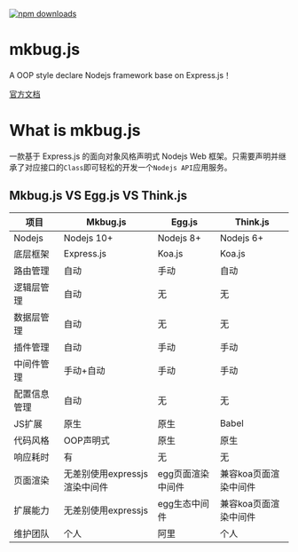 [![npm downloads](https://img.shields.io/npm/dm/mkbugjs.svg?style=flat-square)](http://npm-stat.com/charts.html?package=mkbugjs)
# mkbug.js
A OOP style declare Nodejs framework base on Express.js！

[官方文档](http://doc.mkbug.com)

# What is mkbug.js
一款基于 Express.js 的面向对象风格声明式 Nodejs Web 框架。只需要声明并继承了对应接口的`Class`即可轻松的开发一个`Nodejs API`应用服务。

## Mkbug.js VS Egg.js VS Think.js

| 项目 | Mkbug.js | Egg.js | Think.js |
| ---- | ---- | ---- | ---- |
| Nodejs | Nodejs 10+ | Nodejs 8+ | Nodejs 6+ |
| 底层框架 | Express.js | Koa.js | Koa.js |
| 路由管理 | 自动 | 手动 | 自动 |
| 逻辑层管理 | 自动 | 无 | 无 |
| 数据层管理 | 自动 | 无 | 无 |
| 插件管理 | 自动 | 手动 | 手动 |
| 中间件管理 | 手动+自动 | 手动 | 手动 |
| 配置信息管理 | 自动 | 无 | 无 |
| JS扩展 | 原生 | 原生 | Babel |
| 代码风格 | OOP声明式 | 原生 | 原生 |
| 响应耗时 | 有 | 无 | 无 |
| 页面渲染 | 无差别使用expressjs渲染中间件 | egg页面渲染中间件 | 兼容koa页面渲染中间件 |
| 扩展能力 | 无差别使用expressjs | egg生态中间件 | 兼容koa页面渲染中间件 |
| 维护团队 | 个人 | 阿里 | 个人 |
